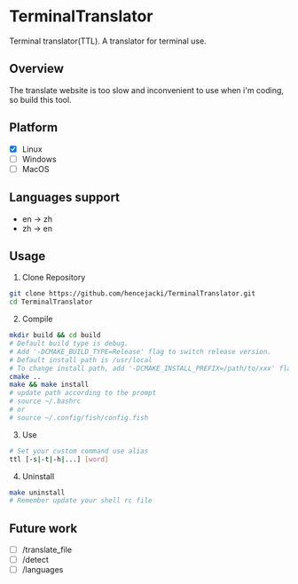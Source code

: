 # TerminalTranslator
Terminal translator(TTL). A translator for terminal use.

## Overview

The translate website is too slow and inconvenient to use when i'm coding, so build this tool.

## Platform

- [x] Linux
- [ ] Windows
- [ ] MacOS

## Languages support

+ en -> zh
+ zh -> en

## Usage

1. Clone Repository

~~~bash
git clone https://github.com/hencejacki/TerminalTranslator.git
cd TerminalTranslator
~~~

2. Compile

~~~bash
mkdir build && cd build
# Default build type is debug.
# Add '-DCMAKE_BUILD_TYPE=Release' flag to switch release version.
# Default install path is /usr/local
# To change install path, add '-DCMAKE_INSTALL_PREFIX=/path/to/xxx' flag.
cmake ..
make && make install
# update path according to the prompt
# source ~/.bashrc
# or
# source ~/.config/fish/config.fish
~~~

3. Use

~~~bash
# Set your custom command use alias
ttl [-s|-t|-h|...] [word]
~~~

4. Uninstall

~~~bash
make uninstall
# Remember update your shell rc file
~~~

## Future work

- [ ] /translate_file
- [ ] /detect
- [ ] /languages
